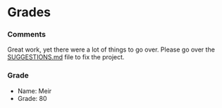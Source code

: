 # Grades

### Comments

Great work, yet there were a lot of things to go over. Please go over the   [SUGGESTIONS.md](./SUGGESTIONS.md) file to fix the project.

### Grade

- Name: Meir
- Grade: 80
